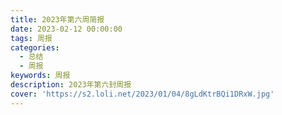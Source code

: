 ```yaml
---
title: 2023年第六周简报
date: 2023-02-12 00:00:00
tags: 周报
categories:
  - 总结
  - 周报
keywords: 周报
description: 2023年第六封周报
cover: 'https://s2.loli.net/2023/01/04/8gLdKtrBQi1DRxW.jpg'
---
```

